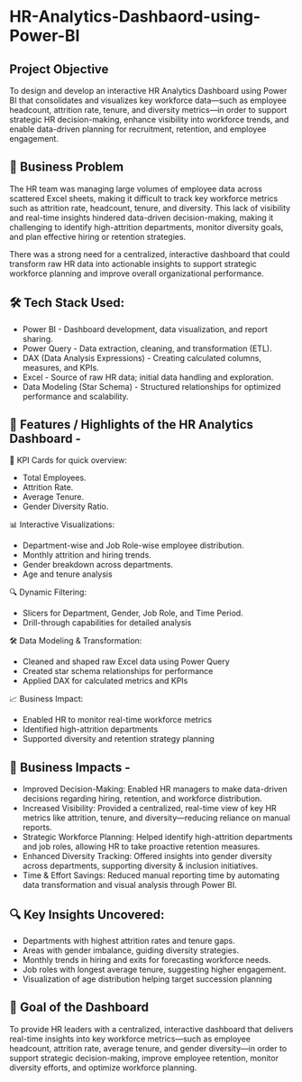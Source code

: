# HR-Analytics-Dashbaord-using-Power-BI

## Project Objective
To design and develop an interactive HR Analytics Dashboard using Power BI that consolidates and visualizes key workforce data—such as employee headcount, attrition rate, tenure, and diversity metrics—in order to support strategic HR decision-making, enhance visibility into workforce trends, and enable data-driven planning for recruitment, retention, and employee engagement.

## 🧩 Business Problem
The HR team was managing large volumes of employee data across scattered Excel sheets, making it difficult to track key workforce metrics such as attrition rate, headcount, tenure, and diversity. This lack of visibility and real-time insights hindered data-driven decision-making, making it challenging to identify high-attrition departments, monitor diversity goals, and plan effective hiring or retention strategies.

There was a strong need for a centralized, interactive dashboard that could transform raw HR data into actionable insights to support strategic workforce planning and improve overall organizational performance.

## 🛠️ Tech Stack Used:
- Power BI	- Dashboard development, data visualization, and report sharing.
- Power Query	- Data extraction, cleaning, and transformation (ETL).
- DAX (Data Analysis Expressions)	- Creating calculated columns, measures, and KPIs.
- Excel	- Source of raw HR data; initial data handling and exploration.
- Data Modeling (Star Schema)	- Structured relationships for optimized performance and scalability.

## 🌟 Features / Highlights of the HR Analytics Dashboard - 

📌 KPI Cards for quick overview:
- Total Employees.
- Attrition Rate.
- Average Tenure.
- Gender Diversity Ratio.

📊 Interactive Visualizations:
- Department-wise and Job Role-wise employee distribution.
- Monthly attrition and hiring trends.
- Gender breakdown across departments.
- Age and tenure analysis

🔍 Dynamic Filtering:
- Slicers for Department, Gender, Job Role, and Time Period.
- Drill-through capabilities for detailed analysis

🛠️ Data Modeling & Transformation:
- Cleaned and shaped raw Excel data using Power Query
- Created star schema relationships for performance
- Applied DAX for calculated metrics and KPIs

📈 Business Impact:
- Enabled HR to monitor real-time workforce metrics
- Identified high-attrition departments
- Supported diversity and retention strategy planning

## 💼 Business Impacts -
- Improved Decision-Making: Enabled HR managers to make data-driven decisions regarding hiring, retention, and workforce distribution.
- Increased Visibility: Provided a centralized, real-time view of key HR metrics like attrition, tenure, and diversity—reducing reliance on manual reports.
- Strategic Workforce Planning: Helped identify high-attrition departments and job roles, allowing HR to take proactive retention measures.
- Enhanced Diversity Tracking: Offered insights into gender diversity across departments, supporting diversity & inclusion initiatives.
- Time & Effort Savings: Reduced manual reporting time by automating data transformation and visual analysis through Power BI.

##  🔍 Key Insights Uncovered:
- Departments with highest attrition rates and tenure gaps.
- Areas with gender imbalance, guiding diversity strategies.
- Monthly trends in hiring and exits for forecasting workforce needs.
- Job roles with longest average tenure, suggesting higher engagement.
- Visualization of age distribution helping target succession planning

## 🎯 Goal of the Dashboard
To provide HR leaders with a centralized, interactive dashboard that delivers real-time insights into key workforce metrics—such as employee headcount, attrition rate, average tenure, and gender diversity—in order to support strategic decision-making, improve employee retention, monitor diversity efforts, and optimize workforce planning.



